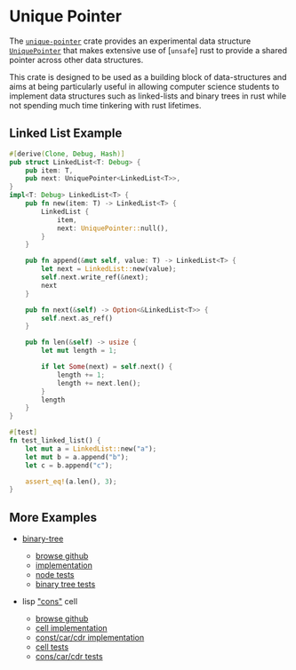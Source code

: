 # Unique Pointer

The [`unique-pointer`](https://crates.io/crates/unique-pointer) crate provides an experimental data structure
[`UniquePointer`](https://docs.rs/unique-pointer/0.1.0/unique_pointer/unique_pointer/struct.UniquePointer.html) that makes extensive use of [`unsafe`] rust to
provide a shared pointer across other data structures.

This crate is designed to be used as a building block of
data-structures and aims at being particularly useful in allowing
computer science students to implement data structures such as
linked-lists and binary trees in rust while not spending much time
tinkering with rust lifetimes.


## Linked List Example

```rust
#[derive(Clone, Debug, Hash)]
pub struct LinkedList<T: Debug> {
    pub item: T,
    pub next: UniquePointer<LinkedList<T>>,
}
impl<T: Debug> LinkedList<T> {
    pub fn new(item: T) -> LinkedList<T> {
        LinkedList {
            item,
            next: UniquePointer::null(),
        }
    }

    pub fn append(&mut self, value: T) -> LinkedList<T> {
        let next = LinkedList::new(value);
        self.next.write_ref(&next);
        next
    }

    pub fn next(&self) -> Option<&LinkedList<T>> {
        self.next.as_ref()
    }

    pub fn len(&self) -> usize {
        let mut length = 1;

        if let Some(next) = self.next() {
            length += 1;
            length += next.len();
        }
        length
    }
}

#[test]
fn test_linked_list() {
    let mut a = LinkedList::new("a");
    let mut b = a.append("b");
    let c = b.append("c");

    assert_eq!(a.len(), 3);
}
```





## More Examples

- [binary-tree](https://en.wikipedia.org/wiki/Binary_tree)
  - [browse github](https://github.com/gabrielfalcao/unique-pointer/tree/HEAD/examples/binary-tree)
  - [implementation](https://github.com/gabrielfalcao/unique-pointer/tree/HEAD/examples/binary-tree/src/node.rs)
  - [node tests](https://github.com/gabrielfalcao/unique-pointer/tree/HEAD/examples/binary-tree/tests/test_node.rs)
  - [binary tree tests](https://github.com/gabrielfalcao/unique-pointer/tree/HEAD/examples/binary-tree/tests/test_binary_tree.rs)

- lisp ["cons"](https://en.wikipedia.org/wiki/Cons) cell
  - [browse github](https://github.com/gabrielfalcao/unique-pointer/tree/HEAD/examples/lisp-cons-cell)
  - [cell implementation](https://github.com/gabrielfalcao/unique-pointer/tree/HEAD/examples/lisp-cons-cell/src/cell.rs)
  - [const/car/cdr implementation](https://github.com/gabrielfalcao/unique-pointer/tree/HEAD/examples/lisp-cons-cell/src/cons.rs)
  - [cell tests](https://github.com/gabrielfalcao/unique-pointer/tree/HEAD/examples/lisp-cons-cell/tests/test_cell.rs)
  - [cons/car/cdr tests](https://github.com/gabrielfalcao/unique-pointer/tree/HEAD/examples/lisp-cons-cell/tests/test_cons.rs)
